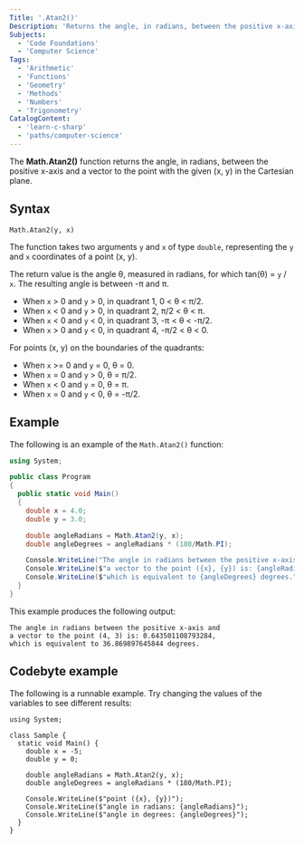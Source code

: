 ```yaml
---
Title: '.Atan2()'
Description: 'Returns the angle, in radians, between the positive x-axis and the vector to point (x, y).'
Subjects:
  - 'Code Foundations'
  - 'Computer Science'
Tags:
  - 'Arithmetic'
  - 'Functions'
  - 'Geometry'
  - 'Methods'
  - 'Numbers'
  - 'Trigonometry'
CatalogContent:
  - 'learn-c-sharp'
  - 'paths/computer-science'
---
```


The **Math.Atan2()** function returns the angle, in radians, between the positive x-axis and a vector to the point with the given (x, y) in the Cartesian plane.

## Syntax

```pseudo
Math.Atan2(y, x)
```

The function takes two arguments `y` and `x` of type `double`, representing the `y` and `x` coordinates of a point (x, y).

The return value is the angle θ, measured in radians, for which tan(θ) = `y` / `x`. The resulting angle is between -π and π.

- When `x` > 0 and `y` > 0, in quadrant 1, 0 < θ < π/2.
- When `x` < 0 and `y` > 0, in quadrant 2, π/2 < θ < π.
- When `x` < 0 and `y` < 0, in quadrant 3, -π < θ < -π/2.
- When `x` > 0 and `y` < 0, in quadrant 4, -π/2 < θ < 0.

For points (x, y) on the boundaries of the quadrants:

- When `x` >= 0 and `y` = 0, θ = 0.
- When `x` = 0 and `y` > 0, θ = π/2.
- When `x` < 0 and `y` = 0, θ = π.
- When `x` = 0 and `y` < 0, θ = -π/2.

## Example

The following is an example of the `Math.Atan2()` function:

```cs
using System;

public class Program
{
  public static void Main()
  {
    double x = 4.0;
    double y = 3.0;

    double angleRadians = Math.Atan2(y, x);
    double angleDegrees = angleRadians * (180/Math.PI);

    Console.WriteLine("The angle in radians between the positive x-axis and");
    Console.WriteLine($"a vector to the point ({x}, {y}) is: {angleRadians},");
    Console.WriteLine($"which is equivalent to {angleDegrees} degrees.");
  }
}
```

This example produces the following output:
```
The angle in radians between the positive x-axis and
a vector to the point (4, 3) is: 0.643501108793284,
which is equivalent to 36.869897645844 degrees.
```

## Codebyte example

The following is a runnable example. Try changing the values of the variables to see different results:

```codebyte/csharp
using System;

class Sample {
  static void Main() {
    double x = -5;
    double y = 0;

    double angleRadians = Math.Atan2(y, x);
    double angleDegrees = angleRadians * (180/Math.PI);

    Console.WriteLine($"point ({x}, {y})");
    Console.WriteLine($"angle in radians: {angleRadians}");
    Console.WriteLine($"angle in degrees: {angleDegrees}");
  }
}
```

